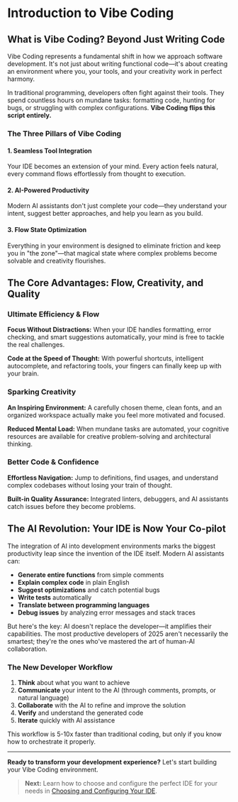 # Introduction to Vibe Coding

## What is Vibe Coding? Beyond Just Writing Code

Vibe Coding represents a fundamental shift in how we approach software development. It's not just about writing functional code—it's about creating an environment where you, your tools, and your creativity work in perfect harmony.

In traditional programming, developers often fight against their tools. They spend countless hours on mundane tasks: formatting code, hunting for bugs, or struggling with complex configurations. **Vibe Coding flips this script entirely.**

### The Three Pillars of Vibe Coding

#### 1. **Seamless Tool Integration**
Your IDE becomes an extension of your mind. Every action feels natural, every command flows effortlessly from thought to execution.

#### 2. **AI-Powered Productivity**
Modern AI assistants don't just complete your code—they understand your intent, suggest better approaches, and help you learn as you build.

#### 3. **Flow State Optimization**
Everything in your environment is designed to eliminate friction and keep you in "the zone"—that magical state where complex problems become solvable and creativity flourishes.

## The Core Advantages: Flow, Creativity, and Quality

### Ultimate Efficiency & Flow

**Focus Without Distractions:** When your IDE handles formatting, error checking, and smart suggestions automatically, your mind is free to tackle the real challenges.

**Code at the Speed of Thought:** With powerful shortcuts, intelligent autocomplete, and refactoring tools, your fingers can finally keep up with your brain.

### Sparking Creativity

**An Inspiring Environment:** A carefully chosen theme, clean fonts, and an organized workspace actually make you feel more motivated and focused.

**Reduced Mental Load:** When mundane tasks are automated, your cognitive resources are available for creative problem-solving and architectural thinking.

### Better Code & Confidence

**Effortless Navigation:** Jump to definitions, find usages, and understand complex codebases without losing your train of thought.

**Built-in Quality Assurance:** Integrated linters, debuggers, and AI assistants catch issues before they become problems.

## The AI Revolution: Your IDE is Now Your Co-pilot

The integration of AI into development environments marks the biggest productivity leap since the invention of the IDE itself. Modern AI assistants can:

- **Generate entire functions** from simple comments
- **Explain complex code** in plain English
- **Suggest optimizations** and catch potential bugs
- **Write tests** automatically
- **Translate between programming languages**
- **Debug issues** by analyzing error messages and stack traces

But here's the key: AI doesn't replace the developer—it amplifies their capabilities. The most productive developers of 2025 aren't necessarily the smartest; they're the ones who've mastered the art of human-AI collaboration.

### The New Developer Workflow

1. **Think** about what you want to achieve
2. **Communicate** your intent to the AI (through comments, prompts, or natural language)
3. **Collaborate** with the AI to refine and improve the solution
4. **Verify** and understand the generated code
5. **Iterate** quickly with AI assistance

This workflow is 5-10x faster than traditional coding, but only if you know how to orchestrate it properly.

---

**Ready to transform your development experience?** Let's start building your Vibe Coding environment.

> **Next:** Learn how to choose and configure the perfect IDE for your needs in [Choosing and Configuring Your IDE](./ide-setup.md).
